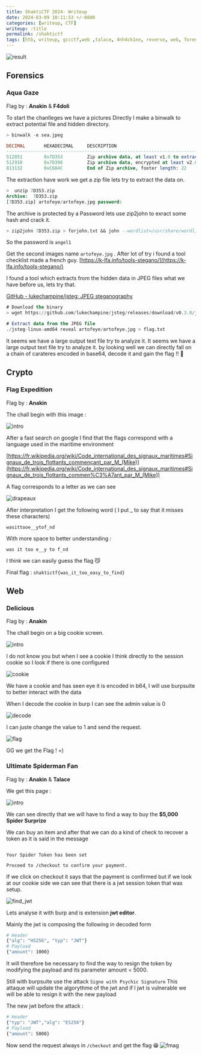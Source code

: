 ```yaml
---
title: ShaktiCTF 2024- Writeup
date: 2024-03-09 10:11:53 +/-0800
categories: [writeup, CTF]
writeup: :title
permalink: /shaktictf
tags: [htb, writeup, gccctf,web ,talace, 4nh4ck1ne, reverse, web, forensics, crypto]     # TAG names should always be lowercase
---
```


![result](assets/ShaktiCTF/result.png)

## Forensics 
### Aqua Gaze
Flag by : **Anakin** & **F4doli**

To start the chanlleges we have a pictures Directly I make a binwalk to extract potential file and hidden directory. 

```sql
> binwalk -e sea.jpeg    

DECIMAL       HEXADECIMAL     DESCRIPTION
--------------------------------------------------------------------------------
512851        0x7D353         Zip archive data, at least v1.0 to extract, name: artofeye/
512918        0x7D396         Zip archive data, encrypted at least v2.0 to extract, compressed size: 299949, uncompressed size: 300029, name: artofeye/artofeye.jpg
813132        0xC684C         End of Zip archive, footer length: 22

```

The extraction have work we get a zip file lets try to extract the data on. 

```sql
>  unzip 7D353.zip           
Archive:  7D353.zip
[7D353.zip] artofeye/artofeye.jpg password: 
```

The archive is protected by a Password lets use zip2john to exract some hash and crack it. 

```sql
> zip2john 7D353.zip > forjohn.txt && john --wordlist=/usr/share/wordlists/rockyou.txt forjohn.txt
```

So the password is `angel1`

Get the second images name `artofeye.jpg` . After lot of try i found a tool checklist made a french guy. 
[https://k-lfa.info/tools-stegano/](https://k-lfa.info/tools-stegano/)

I found a tool which extracts from the hidden data in JPEG files what we have before us, lets try that. 

[GitHub - lukechampine/jsteg: JPEG steganography](https://github.com/lukechampine/jsteg)

```sql
# Download the binary 
> wget https://github.com/lukechampine/jsteg/releases/download/v0.3.0/jsteg-linux-amd64 && chmod +x jsteg-linux-amd64

# Extract data from the JPEG file 
./jsteg-linux-amd64 reveal artofeye/artofeye.jpg > flag.txt
```

It seems we have a large output text file try to analyze it. It seems we have a large output text file try to analyze it. by looking well we can directly fall on a chain of carateres encoded in base64, decode it and gain the flag !! 🤗

## Crypto
### Flag Expedition
Flag by : **Anakin**

The chall begin with this image : 

![intro](assets/ShaktiCTF/flag_expedition/intro.png)

After a fast search on google I find that the flags correspond with a language used in the maritime environment 

[https://fr.wikipedia.org/wiki/Code_international_des_signaux_maritimes#Signaux_de_trois_flottants_commençant_par_M_(Mike)](https://fr.wikipedia.org/wiki/Code_international_des_signaux_maritimes#Signaux_de_trois_flottants_commen%C3%A7ant_par_M_(Mike))

A flag corresponds to a letter as we can see 

![drapeaux](assets/ShaktiCTF/flag_expedition/drapeaux.png)

After interpretation I get the following word ( I put _ to say that it misses these characters) 

`wasittooe__ytof_nd`

With more space to better understanding : 

`was it too e__y to f_nd`

I think we can easily guess the flag 😼

Final flag : `shaktictf{was_it_too_easy_to_find}`

## Web 
### Delicious 
Flag by : **Anakin**

The chall begin on a big cookie screen. 

![intro](assets/ShaktiCTF/Delicious/intro.png)

I do not know you but when I see a cookie I think directly to the session cookie so I look if there is one configured

![cookie](assets/ShaktiCTF/Delicious/fond_cookie.png)

We have a cookie and has seen eye it is encoded in b64, I will use burpsuite to better interact with the data 

When I decode the cookie in burp I can see the admin value is 0

![decode](assets/ShaktiCTF/Delicious/decode_cookie.png)

I can juste change the value to 1 and send the request.

![flag](assets/ShaktiCTF/Delicious/flag.png)

GG we get the Flag ! =) 

### Ultimate Spiderman Fan

Flag by : **Anakin** & **Talace**

We get this page : 

![intro](assets/ShaktiCTF/Ultimate_sipderman/intro.png)

We can see directly that we will have to find a way to buy the **$5,000 Spider Surprize** 

We can buy an item and after that we can do a kind of check to recover a token as it is said in the message 

```texte 

Your Spider Token has been set

Proceed to /checkout to confirm your payment.

```

If we click on checkout it says that the payment is confirmed but if we look at our cookie side we can see that there is a jwt session token that was setup. 

![find_jwt](assets/ShaktiCTF/Ultimate_sipderman/find_jwt.png)

Lets analyse it with burp and is extension **jwt editor**. 

Mainly the jwt is composing the following in decoded form 

```bash
# Header
{"alg": "HS256", "typ": "JWT"}
# Payload
{"amount": 1000}
```

It will therefore be necessary to find the way to resign the token by modifying the payload and its parameter amount = 5000.

Still with burpsuite use the attack `Signe with Psychic Signature` This attaque will update the algorythme of the jwt and if I jwt is vulnerable we will be able to resign it with the new payload 

The new jwt before the attack : 

```bash
# Header
{"typ": "JWT","alg": "ES256"}
# Payload
{"amount": 5000}
```

Now send the request always in `/checkout` and get the flag 😁
![fmag](assets/ShaktiCTF/Ultimate_sipderman/flag.png)
